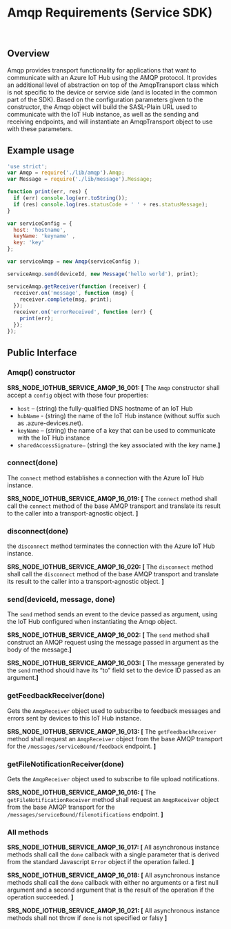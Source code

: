 # Amqp Requirements (Service SDK)
 
## Overview
Amqp provides transport functionality for applications that want to communicate with an Azure IoT Hub using the AMQP protocol. It provides an additional level of abstraction on top of the AmqpTransport class which is not specific to the device or service side (and is located in the common part of the SDK).
Based on the configuration parameters given to the constructor, the Amqp object will build the SASL-Plain URL used to communicate with the IoT Hub instance, as well as the sending and receiving endpoints, and will instantiate an AmqpTransport object to use with these parameters.

## Example usage
```js
'use strict';
var Amqp = require('./lib/amqp').Amqp;
var Message = require('./lib/message').Message;

function print(err, res) {
  if (err) console.log(err.toString());
  if (res) console.log(res.statusCode + ' ' + res.statusMessage);
}

var serviceConfig = {
  host: 'hostname',
  keyName: 'keyname' ,
  key: 'key'
};

var serviceAmqp = new Amqp(serviceConfig );

serviceAmqp.send(deviceId, new Message('hello world'), print);

serviceAmqp.getReceiver(function (receiver) {
  receiver.on('message', function (msg) {
    receiver.complete(msg, print); 
  });
  receiver.on('errorReceived', function (err) {
    print(err); 
  });
});
```
## Public Interface

### Amqp() constructor
**SRS_NODE_IOTHUB_SERVICE_AMQP_16_001: [** The `Amqp` constructor shall accept a `config` object with those four properties:
- `host` – (string) the fully-qualified DNS hostname of an IoT Hub
- `hubName` - (string) the name of the IoT Hub instance (without suffix such as .azure-devices.net).
- `keyName` – (string) the name of a key that can be used to communicate with the IoT Hub instance
- `sharedAccessSignature–` (string) the key associated with the key name.**]** 

### connect(done)
The `connect` method establishes a connection with the Azure IoT Hub instance. 

**SRS_NODE_IOTHUB_SERVICE_AMQP_16_019: [** The `connect` method shall call the `connect` method of the base AMQP transport and translate its result to the caller into a transport-agnostic object. **]**

### disconnect(done)
the `disconnect` method terminates the connection with the Azure IoT Hub instance.

**SRS_NODE_IOTHUB_SERVICE_AMQP_16_020: [** The `disconnect` method shall call the `disconnect` method of the base AMQP transport and translate its result to the caller into a transport-agnostic object. **]**

### send(deviceId, message, done)
The `send` method sends an event to the device passed as argument, using the IoT Hub configured when instantiating the Amqp object.

**SRS_NODE_IOTHUB_SERVICE_AMQP_16_002: [** The `send` method shall construct an AMQP request using the message passed in argument as the body of the message.**]** 

**SRS_NODE_IOTHUB_SERVICE_AMQP_16_003: [** The message generated by the `send` method should have its “to” field set to the device ID passed as an argument.**]** 
 
### getFeedbackReceiver(done)
Gets the `AmqpReceiver` object used to subscribe to feedback messages and errors sent by devices to this IoT Hub instance.

**SRS_NODE_IOTHUB_SERVICE_AMQP_16_013: [** The `getFeedbackReceiver` method shall request an `AmqpReceiver` object from the base AMQP transport for the `/messages/serviceBound/feedback` endpoint. **]**

### getFileNotificationReceiver(done)
Gets the `AmqpReceiver` object used to subscribe to file upload notifications.

**SRS_NODE_IOTHUB_SERVICE_AMQP_16_016: [** The `getFileNotificationReceiver` method shall request an `AmqpReceiver` object from the base AMQP transport for the `/messages/serviceBound/filenotifications` endpoint. **]**

### All methods
**SRS_NODE_IOTHUB_SERVICE_AMQP_16_017: [** All asynchronous instance methods shall call the `done` callback with a single parameter that is derived from the standard Javascript `Error` object if the operation failed. **]**

**SRS_NODE_IOTHUB_SERVICE_AMQP_16_018: [** All asynchronous instance methods shall call the `done` callback with either no arguments or a first null argument and a second argument that is the result of the operation if the operation succeeded. **]**

**SRS_NODE_IOTHUB_SERVICE_AMQP_16_021: [** All asynchronous instance methods shall not throw if `done` is not specified or falsy **]**